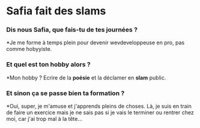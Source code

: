 # Safia fait des slams
### Dis nous Safia, que fais-tu de tes journées ?
*Je me forme à temps plein pour devenir wevdeveloppeuse en pro, pas comme hobyyiste. 
### Et quel est ton hobby alors ?
*Mon hobby ? Ecrire de la **poésie** et la déclamer en **slam** public.
### Et sinon ça se passe bien ta formation ?
*Oui, super, je m'amuse et j'apprends pleins de choses. Là, je suis en train de faire un exercice mais je ne sais pas si je vais le terminer ou rentrer chez moi, car j'ai trop mal à la tête...
